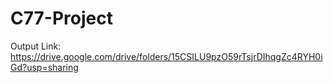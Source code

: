 # C77-Project

Output Link: https://drive.google.com/drive/folders/15CSILU9pzO59rTsjrDIhqgZc4RYH0iGd?usp=sharing
